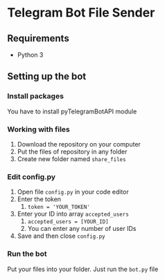 # Telegram Bot File Sender
## Requirements
* Python 3
## Setting up the bot
### Install packages
You have to install pyTelegramBotAPI module
### Working with files
1. Download the repository on your computer
1. Put the files of repository in any folder
1. Create new folder named `share_files`
### Edit config.py
1. Open file `config.py` in your code editor
1. Enter the token
	1. `token = 'YOUR_TOKEN'`
1. Enter your ID into array `accepted_users`
	1. `accepted_users = [YOUR_ID]`
	1. You can enter any number of user IDs
1. Save and then close `config.py`
### Run the bot
Put your files into your folder.
Just run the `bot.py` file
